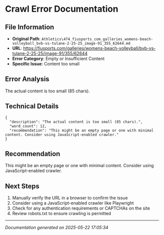 # Crawl Error Documentation

## File Information
- **Original Path**: `Athletics\474_fiusports_com_galleries_womens-beach-volleyball_bvb-vs-tulane-2-25-25_image-91_355_62644.md`
- **URL**: https://fiusports.com/galleries/womens-beach-volleyball/bvb-vs-tulane-2-25-25/image-91/355/62644
- **Error Category**: Empty or Insufficient Content
- **Specific Issue**: Content too small

## Error Analysis
The actual content is too small (85 chars).

## Technical Details
```
{
  "description": "The actual content is too small (85 chars).",
  "word_count": 12,
  "recommendation": "This might be an empty page or one with minimal content. Consider using JavaScript-enabled crawler."
}
```

## Recommendation
This might be an empty page or one with minimal content. Consider using JavaScript-enabled crawler.

## Next Steps
1. Manually verify the URL in a browser to confirm the issue
2. Consider using a JavaScript-enabled crawler like Playwright
3. Check for any authentication requirements or CAPTCHAs on the site
4. Review robots.txt to ensure crawling is permitted

---
*Documentation generated on 2025-05-22 17:05:34*

